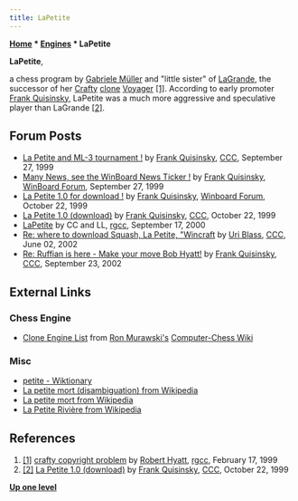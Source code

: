 ```yaml
---
title: LaPetite
---
```

**[Home](Home "Home") \* [Engines](Engines "Engines") \* LaPetite**


**LaPetite**,  

a chess program by [Gabriele Müller](Gabriele_M%C3%BCller "Gabriele Müller") and "little sister" of [LaGrande](LaGrande "LaGrande"), the successor of her [Crafty](Crafty "Crafty") [clone](Category:Clone "Category:Clone") [Voyager](Voyager "Voyager")
<a id="cite-note-1" href="#cite-ref-1">[1]</a>. 
According to early promoter [Frank Quisinsky](Frank_Quisinsky "Frank Quisinsky"), LaPetite was a much more aggressive and speculative player than LaGrande <a id="cite-note-2" href="#cite-ref-2">[2]</a>.



## Forum Posts


* [La Petite and ML-3 tournament !](https://www.stmintz.com/ccc/index.php?id=70587) by [Frank Quisinsky](Frank_Quisinsky "Frank Quisinsky"), [CCC](CCC "CCC"), September 27, 1999
* [Many News, see the WinBoard News Ticker !](http://www.open-aurec.com/wbforum/viewtopic.php?t=30370) by [Frank Quisinsky](Frank_Quisinsky "Frank Quisinsky"), [WinBoard Forum](Computer_Chess_Forums "Computer Chess Forums"), September 27, 1999
* [La Petite 1.0 for download !](http://www.open-aurec.com/wbforum/viewtopic.php?f=18&t=30428) by [Frank Quisinsky](Frank_Quisinsky "Frank Quisinsky"), [Winboard Forum](Computer_Chess_Forums "Computer Chess Forums"), October 22, 1999
* [La Petite 1.0 (download)](https://www.stmintz.com/ccc/index.php?id=74534) by [Frank Quisinsky](Frank_Quisinsky "Frank Quisinsky"), [CCC](CCC "CCC"), October 22, 1999
* [LaPetite](http://groups.google.com/group/rec.games.chess.computer/browse_frm/thread/1745c9ee98b093e0) by CC and LL, [rgcc](Computer_Chess_Forums "Computer Chess Forums"), September 17, 2000
* [Re: where to download Squash, La Petite, "Wincraft](https://www.stmintz.com/ccc/index.php?id=233430) by [Uri Blass](Uri_Blass "Uri Blass"), [CCC](CCC "CCC"), June 02, 2002
* [Re: Ruffian is here - Make your move Bob Hyatt!](https://www.stmintz.com/ccc/index.php?id=253595) by [Frank Quisinsky](Frank_Quisinsky "Frank Quisinsky"), [CCC](CCC "CCC"), September 23, 2002


## External Links


### Chess Engine


* [Clone Engine List](http://computer-chess.org/doku.php?id=computer_chess:wiki:lists:clone_engine_list) from [Ron Murawski's](Ron_Murawski "Ron Murawski") [Computer-Chess Wiki](http://computer-chess.org/doku.php?id=home)


### Misc


* [petite - Wiktionary](https://en.wiktionary.org/wiki/petite)
* [La petite mort (disambiguation) from Wikipedia](https://en.wikipedia.org/wiki/La_petite_mort_%28disambiguation%29)
* [La petite mort from Wikipedia](https://en.wikipedia.org/wiki/La_petite_mort)
* [La Petite Rivière from Wikipedia](https://en.wikipedia.org/wiki/La_Petite_Rivi%C3%A8re)


## References


1. <a id="cite-ref-1" href="#cite-note-1">[1]</a> [crafty copyright problem](https://groups.google.com/g/rec.games.chess.computer/c/zIUg9A3GkZg/m/D7OvJBESxiMJ) by [Robert Hyatt](Robert_Hyatt "Robert Hyatt"), [rgcc](Computer_Chess_Forums "Computer Chess Forums"), February 17, 1999
2. <a id="cite-ref-2" href="#cite-note-2">[2]</a> [La Petite 1.0 (download)](https://www.stmintz.com/ccc/index.php?id=74534) by [Frank Quisinsky](Frank_Quisinsky "Frank Quisinsky"), [CCC](CCC "CCC"), October 22, 1999

**[Up one level](Engines "Engines")**







 
